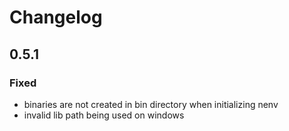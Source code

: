 # Changelog

## 0.5.1

### Fixed

- binaries are not created in bin directory when initializing nenv
- invalid lib path being used on windows